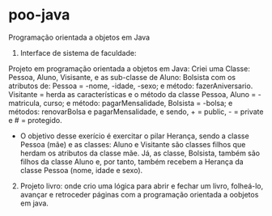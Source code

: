 # poo-java
Programação orientada a objetos em Java

1) Interface de sistema de faculdade: 

Projeto em programação orientada a objetos em Java: Criei uma Classe: Pessoa, Aluno,
Visisante, e as sub-classe de Aluno: Bolsista com os atributos de: 
Pessoa = -nome, -idade, -sexo; e método: fazerAniversario.
Visitante = herda as características e o método da classe Pessoa,
Aluno = -matricula, curso; e método: pagarMensalidade,
Bolsista = -bolsa; e métodos: renovarBolsa e pagarMensalidade, e
sendo, + = public, - = private e # = protegido.

- O objetivo desse exerício é exercitar o pilar Herança, sendo a classe Pessoa (mãe) e as classes:
Aluno e Visitante são classes filhos que herdam os atributos da classe mãe. Já, as classe,
Bolsista, também são filhos da classe Aluno e, por tanto, também recebem a Herança da 
classe Pessoa (nome, idade e sexo).

2) Projeto livro: onde crio uma lógica para abrir e fechar um livro, folheá-lo,
avançar e retroceder páginas com a programação orientada a oobjetos em java.
